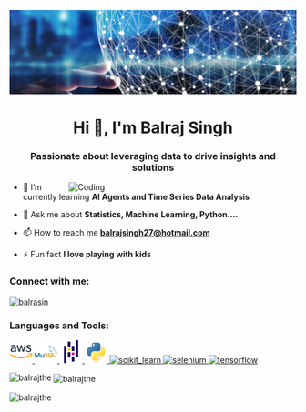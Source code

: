![logo](https://github.com/balrajthe/balrajthe/blob/main/Github%20Banner1.jpg)
<h1 align="center">Hi 👋, I'm Balraj Singh</h1>
<h3 align="center">Passionate about leveraging data to drive insights and solutions</h3>
<img align ="right" alt="Coding" width="400" src= "https://wallpapercave.com/wp/wp3188159.jpg">

- 🌱 I’m currently learning **AI Agents and Time Series Data Analysis**

- 💬 Ask me about **Statistics, Machine Learning, Python....**

- 📫 How to reach me **balrajsingh27@hotmail.com**

- ⚡ Fun fact **I love playing with kids**

<h3 align="left">Connect with me:</h3>
<p align="left">
<a href="https://kaggle.com/balrasin" target="blank"><img align="center" src="https://raw.githubusercontent.com/rahuldkjain/github-profile-readme-generator/master/src/images/icons/Social/kaggle.svg" alt="balrasin" height="30" width="40" /></a>
</p>

<h3 align="left">Languages and Tools:</h3>
<p align="left"> <a href="https://aws.amazon.com" target="_blank" rel="noreferrer"> <img src="https://raw.githubusercontent.com/devicons/devicon/master/icons/amazonwebservices/amazonwebservices-original-wordmark.svg" alt="aws" width="40" height="40"/> </a> <a href="https://www.mysql.com/" target="_blank" rel="noreferrer"> <img src="https://raw.githubusercontent.com/devicons/devicon/master/icons/mysql/mysql-original-wordmark.svg" alt="mysql" width="40" height="40"/> </a> <a href="https://pandas.pydata.org/" target="_blank" rel="noreferrer"> <img src="https://raw.githubusercontent.com/devicons/devicon/2ae2a900d2f041da66e950e4d48052658d850630/icons/pandas/pandas-original.svg" alt="pandas" width="40" height="40"/> </a> <a href="https://www.python.org" target="_blank" rel="noreferrer"> <img src="https://raw.githubusercontent.com/devicons/devicon/master/icons/python/python-original.svg" alt="python" width="40" height="40"/> </a> <a href="https://scikit-learn.org/" target="_blank" rel="noreferrer"> <img src="https://upload.wikimedia.org/wikipedia/commons/0/05/Scikit_learn_logo_small.svg" alt="scikit_learn" width="40" height="40"/> </a> <a href="https://www.selenium.dev" target="_blank" rel="noreferrer"> <img src="https://raw.githubusercontent.com/detain/svg-logos/780f25886640cef088af994181646db2f6b1a3f8/svg/selenium-logo.svg" alt="selenium" width="40" height="40"/> </a> <a href="https://www.tensorflow.org" target="_blank" rel="noreferrer"> <img src="https://www.vectorlogo.zone/logos/tensorflow/tensorflow-icon.svg" alt="tensorflow" width="40" height="40"/> </a> </p>

<p><img align="left" src="https://github-readme-stats.vercel.app/api/top-langs?username=balrajthe&show_icons=true&locale=en&layout=compact" alt="balrajthe" /></p>

<p>&nbsp;<img align="center" src="https://github-readme-stats.vercel.app/api?username=balrajthe&show_icons=true&locale=en" alt="balrajthe" /></p>

<p><img align="center" src="https://github-readme-streak-stats.herokuapp.com/?user=balrajthe&" alt="balrajthe" /></p>
